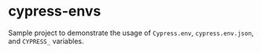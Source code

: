 # cypress-envs

Sample project to demonstrate the usage of `Cypress.env`, `cypress.env.json`, and `CYPRESS_` variables.
